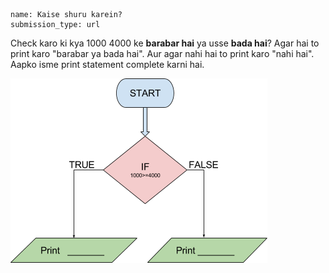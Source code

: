 ```ngMeta
name: Kaise shuru karein?
submission_type: url
```

Check karo ki kya 1000 4000 ke **barabar hai** ya usse **bada hai**? Agar hai to print karo "barabar ya bada hai". Aur agar nahi hai to print karo "nahi hai". Aapko isme print statement complete karni hai.

![flowchart image](assets/question_images/question2-image1.png)
